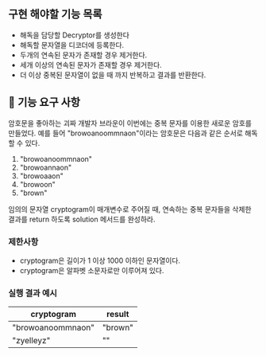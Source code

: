 ## 구현 해야할 기능 목록

- 해독을 담당할 Decryptor를 생성한다
- 해독할 문자열을 디코더에 등록한다.
- 두개의 연속된 문자가 존재할 경우 제거한다.
- 세개 이상의 연속된 문자가 존재할 경우 제거한다.
- 더 이상 중복된 문자열이 없을 때 까지 반복하고 결과를 반환한다.



## 🚀 기능 요구 사항

암호문을 좋아하는 괴짜 개발자 브라운이 이번에는 중복 문자를 이용한 새로운 암호를 만들었다. 예를 들어 "browoanoommnaon"이라는 암호문은 다음과 같은 순서로 해독할 수 있다.

1. "browoanoommnaon"
2. "browoannaon"
3. "browoaaon"
4. "browoon"
5. "brown"

임의의 문자열 cryptogram이 매개변수로 주어질 때, 연속하는 중복 문자들을 삭제한 결과를 return 하도록 solution 메서드를 완성하라.

### 제한사항

- cryptogram은 길이가 1 이상 1000 이하인 문자열이다.
- cryptogram은 알파벳 소문자로만 이루어져 있다.

### 실행 결과 예시

| cryptogram | result |
| --- | --- |
| "browoanoommnaon" | "brown" |
| "zyelleyz" | "" |
